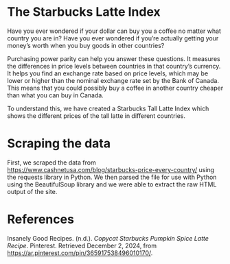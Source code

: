 # The Starbucks Latte Index

Have you ever wondered if your dollar can buy you a coffee no matter what country you are in? Have you ever wondered if you’re actually getting your money’s worth when you buy goods in other countries? 

Purchasing power parity can help you answer these questions. It measures the differences in price levels between countries in that country’s currency. It helps you find an exchange rate based on price levels, which may be lower or higher than the nominal exchange rate set by the Bank of Canada. This means that you could possibly buy a coffee in another country cheaper than what you can buy in Canada.

To understand this, we have created a Starbucks Tall Latte Index which shows the different prices of the tall latte in different countries.

# Scraping the data
First, we scraped the data from https://www.cashnetusa.com/blog/starbucks-price-every-country/ using the requests library in Python. We then parsed the file for use with Python using the BeautifulSoup library and we were able to extract the raw HTML output of the site.


# References
Insanely Good Recipes. (n.d.). *Copycat Starbucks Pumpkin Spice Latte Recipe*. Pinterest. Retrieved December 2, 2024, from https://ar.pinterest.com/pin/365917538496010170/. 
